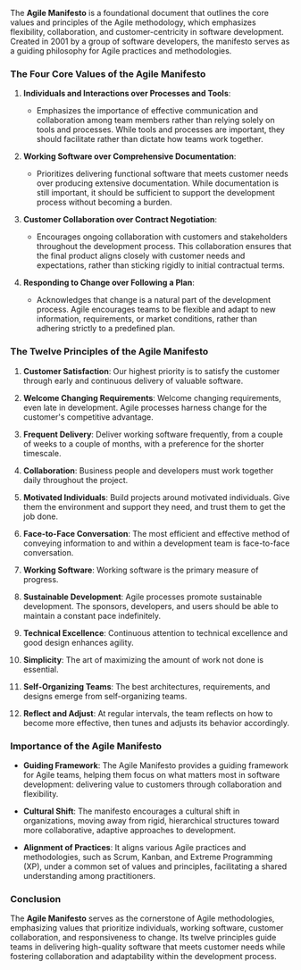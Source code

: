 The **Agile Manifesto** is a foundational document that outlines the core values and principles of the Agile methodology, which emphasizes flexibility, collaboration, and customer-centricity in software development. Created in 2001 by a group of software developers, the manifesto serves as a guiding philosophy for Agile practices and methodologies.

### The Four Core Values of the Agile Manifesto

1. **Individuals and Interactions over Processes and Tools**:
   - Emphasizes the importance of effective communication and collaboration among team members rather than relying solely on tools and processes. While tools and processes are important, they should facilitate rather than dictate how teams work together.

2. **Working Software over Comprehensive Documentation**:
   - Prioritizes delivering functional software that meets customer needs over producing extensive documentation. While documentation is still important, it should be sufficient to support the development process without becoming a burden.

3. **Customer Collaboration over Contract Negotiation**:
   - Encourages ongoing collaboration with customers and stakeholders throughout the development process. This collaboration ensures that the final product aligns closely with customer needs and expectations, rather than sticking rigidly to initial contractual terms.

4. **Responding to Change over Following a Plan**:
   - Acknowledges that change is a natural part of the development process. Agile encourages teams to be flexible and adapt to new information, requirements, or market conditions, rather than adhering strictly to a predefined plan.

### The Twelve Principles of the Agile Manifesto

1. **Customer Satisfaction**: Our highest priority is to satisfy the customer through early and continuous delivery of valuable software.

2. **Welcome Changing Requirements**: Welcome changing requirements, even late in development. Agile processes harness change for the customer's competitive advantage.

3. **Frequent Delivery**: Deliver working software frequently, from a couple of weeks to a couple of months, with a preference for the shorter timescale.

4. **Collaboration**: Business people and developers must work together daily throughout the project.

5. **Motivated Individuals**: Build projects around motivated individuals. Give them the environment and support they need, and trust them to get the job done.

6. **Face-to-Face Conversation**: The most efficient and effective method of conveying information to and within a development team is face-to-face conversation.

7. **Working Software**: Working software is the primary measure of progress.

8. **Sustainable Development**: Agile processes promote sustainable development. The sponsors, developers, and users should be able to maintain a constant pace indefinitely.

9. **Technical Excellence**: Continuous attention to technical excellence and good design enhances agility.

10. **Simplicity**: The art of maximizing the amount of work not done is essential.

11. **Self-Organizing Teams**: The best architectures, requirements, and designs emerge from self-organizing teams.

12. **Reflect and Adjust**: At regular intervals, the team reflects on how to become more effective, then tunes and adjusts its behavior accordingly.

### Importance of the Agile Manifesto

- **Guiding Framework**: The Agile Manifesto provides a guiding framework for Agile teams, helping them focus on what matters most in software development: delivering value to customers through collaboration and flexibility.

- **Cultural Shift**: The manifesto encourages a cultural shift in organizations, moving away from rigid, hierarchical structures toward more collaborative, adaptive approaches to development.

- **Alignment of Practices**: It aligns various Agile practices and methodologies, such as Scrum, Kanban, and Extreme Programming (XP), under a common set of values and principles, facilitating a shared understanding among practitioners.

### Conclusion

The **Agile Manifesto** serves as the cornerstone of Agile methodologies, emphasizing values that prioritize individuals, working software, customer collaboration, and responsiveness to change. Its twelve principles guide teams in delivering high-quality software that meets customer needs while fostering collaboration and adaptability within the development process.
